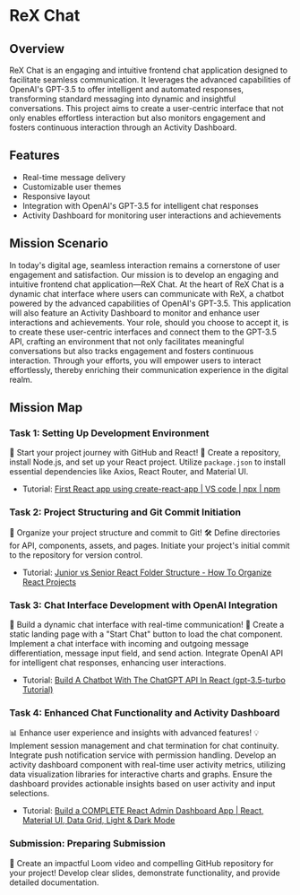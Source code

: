 # ReX Chat

## Overview

ReX Chat is an engaging and intuitive frontend chat application designed to facilitate seamless communication. It leverages the advanced capabilities of OpenAI's GPT-3.5 to offer intelligent and automated responses, transforming standard messaging into dynamic and insightful conversations. This project aims to create a user-centric interface that not only enables effortless interaction but also monitors engagement and fosters continuous interaction through an Activity Dashboard.

## Features

- Real-time message delivery
- Customizable user themes
- Responsive layout
- Integration with OpenAI's GPT-3.5 for intelligent chat responses
- Activity Dashboard for monitoring user interactions and achievements

## Mission Scenario

In today's digital age, seamless interaction remains a cornerstone of user engagement and satisfaction. Our mission is to develop an engaging and intuitive frontend chat application—ReX Chat. At the heart of ReX Chat is a dynamic chat interface where users can communicate with ReX, a chatbot powered by the advanced capabilities of OpenAI's GPT-3.5. This application will also feature an Activity Dashboard to monitor and enhance user interactions and achievements. Your role, should you choose to accept it, is to create these user-centric interfaces and connect them to the GPT-3.5 API, crafting an environment that not only facilitates meaningful conversations but also tracks engagement and fosters continuous interaction. Through your efforts, you will empower users to interact effortlessly, thereby enriching their communication experience in the digital realm.

## Mission Map

### Task 1: Setting Up Development Environment

🚀 Start your project journey with GitHub and React! 📂 Create a repository, install Node.js, and set up your React project. Utilize `package.json` to install essential dependencies like Axios, React Router, and Material UI.

- Tutorial: [First React app using create-react-app | VS code | npx | npm](https://www.youtube.com/watch?v=-ERWlp828kY)

### Task 2: Project Structuring and Git Commit Initiation

📁 Organize your project structure and commit to Git! 🛠️ Define directories for API, components, assets, and pages. Initiate your project's initial commit to the repository for version control.

- Tutorial: [Junior vs Senior React Folder Structure - How To Organize React Projects](https://www.youtube.com/watch?v=UUga4-z7b6s)

### Task 3: Chat Interface Development with OpenAI Integration

🌟 Build a dynamic chat interface with real-time communication! 🚀 Create a static landing page with a "Start Chat" button to load the chat component. Implement a chat interface with incoming and outgoing message differentiation, message input field, and send action. Integrate OpenAI API for intelligent chat responses, enhancing user interactions.

- Tutorial: [Build A Chatbot With The ChatGPT API In React (gpt-3.5-turbo Tutorial)](https://www.youtube.com/watch?v=Lag9Pj_33hM)
### Task 4: Enhanced Chat Functionality and Activity Dashboard

📊 Enhance user experience and insights with advanced features! 💡 Implement session management and chat termination for chat continuity. Integrate push notification service with permission handling. Develop an activity dashboard component with real-time user activity metrics, utilizing data visualization libraries for interactive charts and graphs. Ensure the dashboard provides actionable insights based on user activity and input selections.

- Tutorial: [Build a COMPLETE React Admin Dashboard App | React, Material UI, Data Grid, Light & Dark Mode](https://www.youtube.com/watch?v=wYpCWwD1oz0)

### Submission: Preparing Submission

🎥 Create an impactful Loom video and compelling GitHub repository for your project! Develop clear slides, demonstrate functionality, and provide detailed documentation.